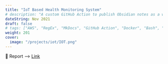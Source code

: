 ```yaml
---
title: "IoT Based Health Monitoring System"
# description: "A custom GitHub Action to publish Obsidian notes as a website"
dateString: Nov 2021
draft: false
# tags: ["AWS", "RegEx", "MkDocs", "GitHub Action", "Docker", "Bash", "TypeScript", "Node.JS"]
weight: 201
cover:
  image: "/projects/iot/IOT.png"
---
```

<!-- 1800 7670700 mon to fri  -->

<!-- - There are two methods for commanding the robotic arm to do a specific task. A microcontroller is a popular method. A Robotic Arm with a microcontroller provides programmability. This method, however, is slightly slower since it must do memory read/write operations in order to execute the instructions. Another option is to create a custom ASIC package that implements the Robotic Arm task algorithm. High speed is provided by a custom ASIC package. Nonetheless, low scale production is expensive, and the chip takes time to make. The usage of an FPGA to create the Robotic Arm controller is a middle path. FPGA provides programmability and is a fast technique to get the prototype ready. It is also the technique of choice for low-volume applications.

- This project employs an FPGA method. I prototyped with a Nexys4DDR board outfitted with a Xilinx Artix-7 series FPGA. Furthermore, SG90 servo motors are employed to control the Robotic Arm. The FPGA was programmed using Verilog HDL. The Xilinx Vivado tool was used for simulation and FPGA implementation of the design. I created a prototype of a 3-DOF Robotic Arm controller (Degree of Freedom). The proposed arm is intended to perform a specific action both manually and automatically. -->

<!-- ![](/projects/obsidian-publish-github-action/img.png#center) -->

🔗 Report --> [Link](https://drive.google.com/file/d/1krITJ2xxg0yHmscIAcpPKz-DvjqMBs8D/view?usp=sharing)
